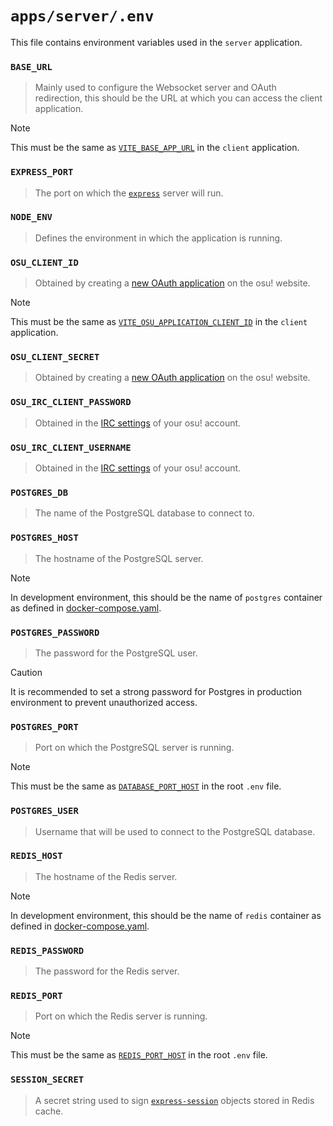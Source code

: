 # `apps/server/.env`

This file contains environment variables used in the `server` application.

### `BASE_URL`

> Mainly used to configure the Websocket server and OAuth redirection, this should be the URL at which you can access the client application.

> [!NOTE]
>
> This must be the same as [`VITE_BASE_APP_URL`](./environment-files-apps-client.md#vite_base_app_url) in the `client` application.

### `EXPRESS_PORT`

> The port on which the [`express`](https://expressjs.com/) server will run.

### `NODE_ENV`

> Defines the environment in which the application is running.

### `OSU_CLIENT_ID`

> Obtained by creating a [new OAuth application](https://osu.ppy.sh/home/account/edit#oauth) on the osu! website.

> [!NOTE]
>
> This must be the same as [`VITE_OSU_APPLICATION_CLIENT_ID`](./environment-files-apps-client.md#vite_osu_application_client_id) in the `client` application.

### `OSU_CLIENT_SECRET`

> Obtained by creating a [new OAuth application](https://osu.ppy.sh/home/account/edit#oauth) on the osu! website.

### `OSU_IRC_CLIENT_PASSWORD`

> Obtained in the [IRC settings](https://osu.ppy.sh/home/account/edit#legacy-api) of your osu! account.

### `OSU_IRC_CLIENT_USERNAME`

> Obtained in the [IRC settings](https://osu.ppy.sh/home/account/edit#legacy-api) of your osu! account.

### `POSTGRES_DB`

> The name of the PostgreSQL database to connect to.

### `POSTGRES_HOST`

> The hostname of the PostgreSQL server.

> [!NOTE]
>
> In development environment, this should be the name of `postgres` container as defined in [docker-compose.yaml](../../docker-compose.yaml).

### `POSTGRES_PASSWORD`

> The password for the PostgreSQL user.

> [!CAUTION]
>
> It is recommended to set a strong password for Postgres in production environment to prevent unauthorized access.

### `POSTGRES_PORT`

> Port on which the PostgreSQL server is running.

> [!NOTE]
>
> This must be the same as [`DATABASE_PORT_HOST`](./environment-files-root.md#database_port_host) in the root `.env` file.

### `POSTGRES_USER`

> Username that will be used to connect to the PostgreSQL database.

### `REDIS_HOST`

> The hostname of the Redis server.

> [!NOTE]
>
> In development environment, this should be the name of `redis` container as defined in [docker-compose.yaml](../../docker-compose.yaml).

### `REDIS_PASSWORD`

> The password for the Redis server.

### `REDIS_PORT`

> Port on which the Redis server is running.

> [!NOTE]
>
> This must be the same as [`REDIS_PORT_HOST`](./environment-files-root.md#redis_port_host) in the root `.env` file.

### `SESSION_SECRET`

> A secret string used to sign [`express-session`](https://expressjs.com/en/resources/middleware/session.html) objects stored in Redis cache.
